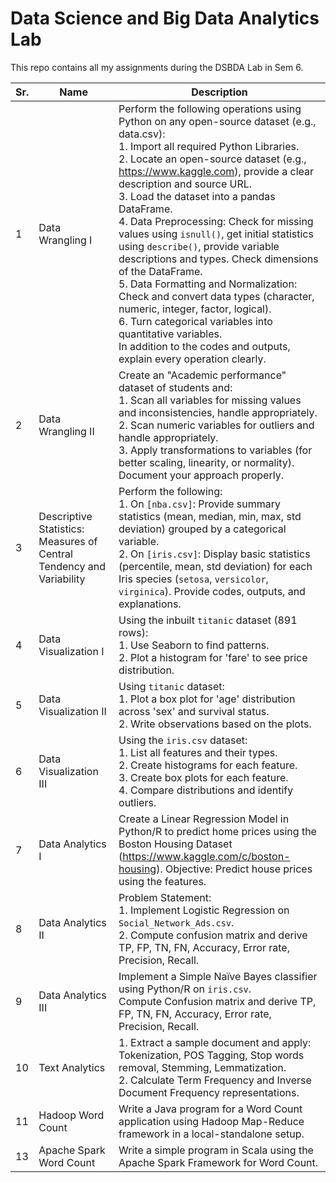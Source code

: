 # Data Science and Big Data Analytics Lab

This repo contains all my assignments during the DSBDA Lab in Sem 6.

| Sr. | Name | Description |
|----|------|-------------|
| 1 | Data Wrangling I | Perform the following operations using Python on any open-source dataset (e.g., data.csv): <br> 1. Import all required Python Libraries. <br> 2. Locate an open-source dataset (e.g., https://www.kaggle.com), provide a clear description and source URL. <br> 3. Load the dataset into a pandas DataFrame. <br> 4. Data Preprocessing: Check for missing values using `isnull()`, get initial statistics using `describe()`, provide variable descriptions and types. Check dimensions of the DataFrame. <br> 5. Data Formatting and Normalization: Check and convert data types (character, numeric, integer, factor, logical). <br> 6. Turn categorical variables into quantitative variables. <br> In addition to the codes and outputs, explain every operation clearly. |
| 2 | Data Wrangling II | Create an "Academic performance" dataset of students and: <br> 1. Scan all variables for missing values and inconsistencies, handle appropriately. <br> 2. Scan numeric variables for outliers and handle appropriately. <br> 3. Apply transformations to variables (for better scaling, linearity, or normality). Document your approach properly. |
| 3 | Descriptive Statistics: Measures of Central Tendency and Variability | Perform the following: <br> 1. On `[nba.csv]`: Provide summary statistics (mean, median, min, max, std deviation) grouped by a categorical variable. <br> 2. On `[iris.csv]`: Display basic statistics (percentile, mean, std deviation) for each Iris species (`setosa`, `versicolor`, `virginica`). Provide codes, outputs, and explanations. |
| 4 | Data Visualization I | Using the inbuilt `titanic` dataset (891 rows): <br> 1. Use Seaborn to find patterns. <br> 2. Plot a histogram for 'fare' to see price distribution. |
| 5 | Data Visualization II | Using `titanic` dataset: <br> 1. Plot a box plot for 'age' distribution across 'sex' and survival status. <br> 2. Write observations based on the plots. |
| 6 | Data Visualization III | Using the `iris.csv` dataset: <br> 1. List all features and their types. <br> 2. Create histograms for each feature. <br> 3. Create box plots for each feature. <br> 4. Compare distributions and identify outliers. |
| 7 | Data Analytics I | Create a Linear Regression Model in Python/R to predict home prices using the Boston Housing Dataset (https://www.kaggle.com/c/boston-housing). Objective: Predict house prices using the features. |
| 8 | Data Analytics II | Problem Statement: <br> 1. Implement Logistic Regression on `Social_Network_Ads.csv`. <br> 2. Compute confusion matrix and derive TP, FP, TN, FN, Accuracy, Error rate, Precision, Recall. |
| 9 | Data Analytics III | Implement a Simple Naïve Bayes classifier using Python/R on `iris.csv`. <br> Compute Confusion matrix and derive TP, FP, TN, FN, Accuracy, Error rate, Precision, Recall. |
| 10 | Text Analytics | 1. Extract a sample document and apply: Tokenization, POS Tagging, Stop words removal, Stemming, Lemmatization. <br> 2. Calculate Term Frequency and Inverse Document Frequency representations. |
| 11 | Hadoop Word Count | Write a Java program for a Word Count application using Hadoop Map-Reduce framework in a local-standalone setup. |
| 13 | Apache Spark Word Count | Write a simple program in Scala using the Apache Spark Framework for Word Count. |
